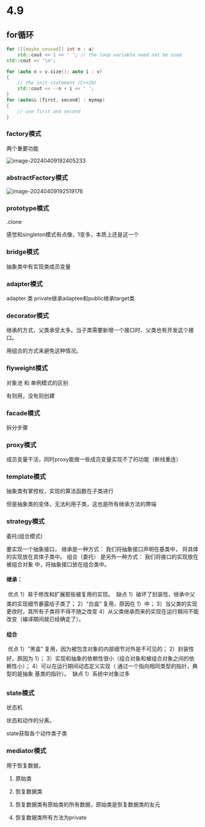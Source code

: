# 4.9

## for循环

```c++
for ([[maybe_unused]] int n : a)
    std::cout << 1 << ' '; // the loop variable need not be used
std::cout << '\n';

for (auto n = v.size(); auto i : v)
{
    // the init-statement (C++20)
    std::cout << --n + i << ' ';
}
for (auto&& [first, second] : mymap)
{
    // use first and second
}
```

### factory模式

两个重要功能

![image-20240409192405233](C:\Users\HAOSHENGLI\AppData\Roaming\Typora\typora-user-images\image-20240409192405233.png)

### abstractFactory模式

![image-20240409192519176](C:\Users\HAOSHENGLI\AppData\Roaming\Typora\typora-user-images\image-20240409192519176.png)

### prototype模式

.clone

感觉和singleton模式有点像，1变多，本质上还是这一个

### bridge模式

抽象类中有实现类成员变量

### adapter模式

adapter 类 private继承adaptee和public继承target类

### decorator模式

继承的方式，父类承受太多。当子类需要新增一个接口时，父类也有开发这个接口。

用组合的方式来避免这种情况。

### flyweight模式

对象池  和 单例模式的区别

有则用，没有则创建

### facade模式

拆分步骤

### proxy模式

成员变量干活，同时proxy能做一些成员变量实现不了的功能（断线重连）

### template模式

抽象类有掌控权，实现的算法函数在子类进行

但是抽象类的变体，无法利用子类，这也是所有继承方法的弊端

### strategy模式

委托(组合模式)

要实现一个抽象接口， 继承是一种方式： 我们将抽象接口声明在基类中， 将具体
的实现放在具体子类中。 组合（委托） 是另外一种方式： 我们将接口的实现放在被组合对象
中，将抽象接口放在组合类中。  

####  继承：
 优点
1）易于修改和扩展那些被复用的实现。
 缺点
1）破坏了封装性，继承中父类的实现细节暴露给子类了；
2）“白盒” 复用，原因在 1）中；
3）当父类的实现更改时，其所有子类将不得不随之改变
4）从父类继承而来的实现在运行期间不能改变（编译期间就已经确定了）。  

####  组合
 优点
1）“黑盒” 复用，因为被包含对象的内部细节对外是不可见的；
2）封装性好，原因为 1）；
3）实现和抽象的依赖性很小（组合对象和被组合对象之间的依赖性小）；
4）可以在运行期间动态定义实现（ 通过一个指向相同类型的指针，典型的是抽象
基类的指针）。
 缺点
1）系统中对象过多  



### state模式

状态机

状态和动作的分离。

state获取各个动作类子类

### mediator模式

用于恢复数据，

1. 原始类

2. 恢复数据类

3. 恢复数据类有原始类的所有数据，原始类是恢复数据类的友元

4. 恢复数据类所有方法为private

   

